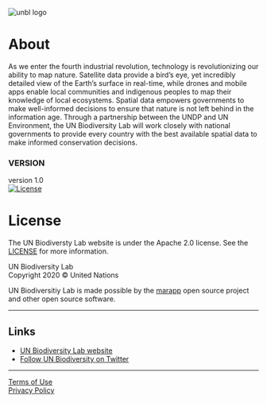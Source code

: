 ![unbl logo](https://www.unbiodiversitylab.org/images/logos/logo.png)

# About<br />
As we enter the fourth industrial revolution, technology is revolutionizing our ability to map nature. Satellite data provide a bird’s eye, yet incredibly detailed view of the Earth’s surface in real-time, while drones and mobile apps enable local communities and indigenous peoples to map their knowledge of local ecosystems. Spatial data empowers governments to make well-informed decisions to ensure that nature is not left behind in the information age. Through a partnership between the UNDP and UN Environment, the UN Biodiversity Lab will work closely with national governments to provide every country with the best available spatial data to make informed conservation decisions.

### VERSION

version 1.0 <br />
[![License](https://img.shields.io/badge/License-Apache%202.0-lightgrey)](https://github.com/natgeosociety/marapp-docs/blob/master/LICENSE)


License
=======
The UN Biodiversty Lab website is under the Apache 2.0 license. See the [LICENSE](https://github.com/natgeosociety/marapp-frontend/LICENSE) for more information.

UN Biodiversity Lab <br />
Copyright 2020 © United Nations

UN Biodiversitiy Lab is made possible by the [marapp](https://github.com/natgeosociety/marapp-docs/) open source project and other open source software.

***
## Links

* [UN Biodiversity Lab website](https://www.unbiodiversitylab.org/)
* [Follow UN Biodiversity on Twitter](https://twitter.com/UNBiodiversity)

***
[Terms of Use](https://www.unbiodiversitylab.org/terms-of-use.html)<br />
[Privacy Policy](https://www.unbiodiversitylab.org/privacy-policy.html)<br />
